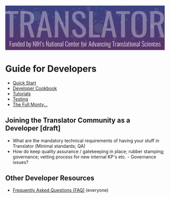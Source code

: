 ![image](../img/translator-banner.jpg)

# Guide for Developers

* [Quick Start](quickstart.md)
* [Developer Cookbook](cookbook.md)
* [Tutorials](tutorials/index.md)
* [Testing](testing.md)
* [The Full Monty...](details.md)

## Joining the Translator Community as a Developer [draft]

* What are the mandatory technical requirements of having your stuff in Translator (Minimal standards; QA)
* How do keep quality assurance / gatekeeping in place; rubber stamping; governance; vetting process for new internal KP's etc.  - Governance issues?

## Other Developer Resources

* [Frequently Asked Questions (FAQ)](../faq.md) (everyone)
